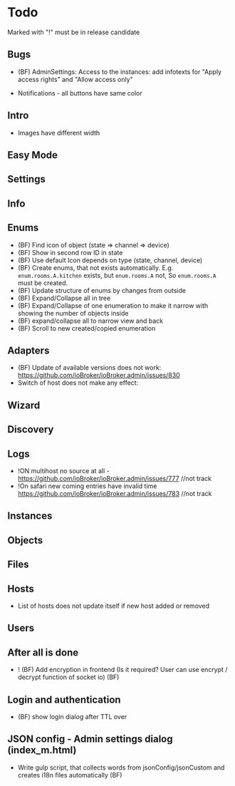 # Todo

Marked with "!" must be in release candidate

## Bugs
- (BF) AdminSettings: Access to the instances: add infotexts for "Apply access rights" and "Allow access only"
<!-- - Notifications - mobile view: https://github.com/ioBroker/ioBroker.admin/issues/860 -->
- Notifications - all buttons have same color
<!-- Opening Adapter Readme with icon (?) will end in white page - https://github.com/ioBroker/ioBroker.admin/issues/863 -->
<!-- Lining up buttons in Adapter warning - mobile view https://github.com/ioBroker/ioBroker.admin/issues/860 --> 
## Intro
- Images have different width

## Easy Mode

## Settings

## Info

## Enums
- (BF) Find icon of object (state => channel => device)
- (BF) Show in second row ID in state
- (BF) Use default Icon depends on type (state, channel, device)
- (BF) Create enums, that not exists automatically. E.g. `enum.rooms.A.kitchen` exists, but `enum.rooms.A` not, So `enum.rooms.A` must be created.
- (BF) Update structure of enums by changes from outside
- (BF) Expand/Collapse all in tree
- (BF) Expand/Collapse of one enumeration to make it narrow with showing the number of objects inside
- (BF) expand/collapse all to narrow view and back  
- (BF) Scroll to new created/copied enumeration

## Adapters
- (BF) Update of available versions does not work: https://github.com/ioBroker/ioBroker.admin/issues/830
- Switch of host does not make any effect: 
   
<!-- - Mobile view Updater: https://github.com/ioBroker/ioBroker.admin/issues/851 -->
<!-- - As the license agreement not loaded, the button accept must be disabled. -->


## Wizard

## Discovery
## Logs
- !ON multihost no source at all - https://github.com/ioBroker/ioBroker.admin/issues/777 //not track
- !On safari new coming entries have invalid time https://github.com/ioBroker/ioBroker.admin/issues/783 //not track

## Instances

## Objects

## Files

## Hosts
- List of hosts does not update itself if new host added or removed

## Users

## After all is done
- ! (BF) Add encryption in frontend (Is it required? User can use encrypt / decrypt function of socket io) (BF)

## Login and authentication
- (BF) show login dialog after TTL over

## JSON config - Admin settings dialog (index_m.html)
- Write gulp script, that collects words from jsonConfig/jsonCustom and creates i18n files automatically (BF)
